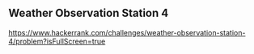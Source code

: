 ## Weather Observation Station 4

https://www.hackerrank.com/challenges/weather-observation-station-4/problem?isFullScreen=true
